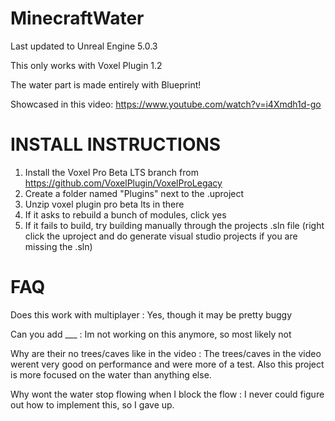 # MinecraftWater

Last updated to Unreal Engine 5.0.3

This only works with Voxel Plugin 1.2

The water part is made entirely with Blueprint!

Showcased in this video: https://www.youtube.com/watch?v=i4Xmdh1d-go

INSTALL INSTRUCTIONS
====================
1. Install the Voxel Pro Beta LTS branch from https://github.com/VoxelPlugin/VoxelProLegacy
2. Create a folder named "Plugins" next to the .uproject
3. Unzip voxel plugin pro beta lts in there
4. If it asks to rebuild a bunch of modules, click yes
5. If it fails to build, try building manually through the projects .sln file (right click the uproject and do generate visual studio projects if you are missing the .sln)

FAQ
====================
Does this work with multiplayer : Yes, though it may be pretty buggy

Can you add ___ : Im not working on this anymore, so most likely not

Why are their no trees/caves like in the video : The trees/caves in the video werent very good on performance and were more of a test. Also this project is more focused on the water than anything else.

Why wont the water stop flowing when I block the flow : I never could figure out how to implement this, so I gave up.
